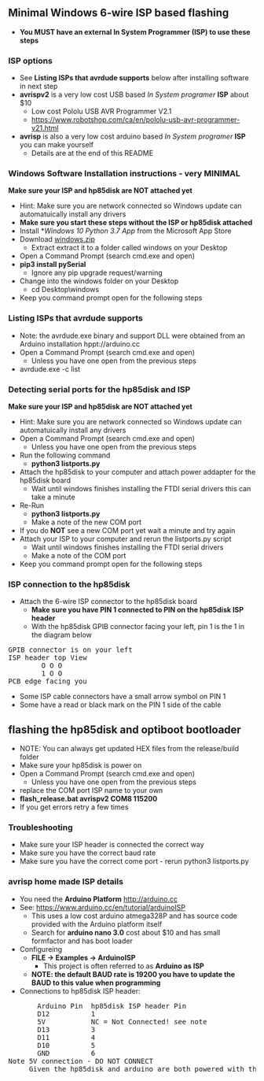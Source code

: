## Minimal Windows 6-wire ISP based flashing
  * **You MUST have an external In System Programmer (ISP) to use these steps**

### ISP options
  * See **Listing ISPs that avrdude supports** below after installing software in next step
  * **avrispv2** is a very low cost USB based *In System programer* **ISP** about $10
    * Low cost Pololu USB AVR Programmer V2.1
    * https://www.robotshop.com/ca/en/pololu-usb-avr-programmer-v21.html
  * **avrisp** is also a very low cost arduino based *In System programer* **ISP** you can make yourself
    * Details are at the end of this README

### Windows Software Installation instructions - very MINIMAL
  **Make sure your ISP and hp85disk are NOT attached yet**
  * Hint: Make sure you are network connected so Windows update can automatuically install any drivers
  * **Make sure you start these steps without the ISP or hp85disk attached**
  * Install **Windows 10 Python 3.7 App* from the Microsoft App Store
  * Download [windows.zip](https://raw.githubusercontent.com/magore/hp85disk/master/release/windows.zip) 
    * Extract extract it to a folder called windows on your Desktop
  * Open a Command Prompt (search cmd.exe and open)
  * **pip3 install pySerial**
    * Ignore any pip upgrade request/warning 
  * Change into the windows folder on your Desktop 
    * cd Desktop\windows
  * Keep you command prompt open for the following steps
   
### Listing ISPs that avrdude supports
  * Note: the avrdude.exe binary and support DLL were obtained from an Arduino installation hppt://arduino.cc
  * Open a Command Prompt (search cmd.exe and open)
    * Unless you have one open from the previous steps
  * avrdude.exe -c list
  
### Detecting serial ports for the hp85disk and ISP
  **Make sure your ISP and hp85disk are NOT attached yet**
  * Hint: Make sure you are network connected so Windows update can automatuically install any drivers
  * Open a Command Prompt (search cmd.exe and open)
    * Unless you have one open from the previous steps
  * Run the following command
    * **python3 listports.py**
  * Attach the hp85disk to your computer and attach power addapter for the hp85disk board
    * Wait until windows finishes installing the FTDI serial drivers this can take a minute
  * Re-Run 
    * **python3 listports.py**
    * Make a note of the new COM port
  * If you do **NOT** see a new COM port yet wait a minute and try again 
  * Attach your ISP to your computer and rerun the listports.py script
    * Wait until windows finishes installing the FTDI serial drivers
    * Make a note of the COM port
  * Keep you command prompt open for the following steps

### ISP connection to the hp85disk
  * Attach the 6-wire ISP connector to the hp85disk board
    * **Make sure you have PIN 1 connected to PIN on the hp85disk ISP header**
    * With the hp85disk GPIB connector facing your left, pin 1 is the 1 in the diagram below
<pre>
GPIB connector is on your left 
ISP header top View
        O O O
        1 O O
PCB edge facing you
</pre>
   * Some ISP cable connectors have a small arrow symbol on PIN 1
   * Some have a read or black mark on the PIN 1 side of the cable

## flashing the hp85disk and optiboot bootloader
  * NOTE: You can always get updated HEX files from the release/build folder
  * Make sure your hp85disk is power on
  * Open a Command Prompt (search cmd.exe and open)
    * Unless you have one open from the previous steps
  * replace the COM port ISP name to your own
  * **flash_release.bat avrispv2 COM8 115200**
   * If you get errors retry a few times 

### Troubleshooting
  * Make sure your ISP header is connected the correct way
  * Make sure you have the correct baud rate
  * Make sure you have the correct come port - rerun python3 listports.py

### avrisp home made ISP details
  * You need the **Arduino Platform** http://arduino.cc
  * See: https://www.arduino.cc/en/tutorial/arduinoISP
    * This uses a low cost arduino atmega328P and has source code provided with the Arduino platform itself
    * Search for **arduino nano 3.0** cost about $10 and has small formfactor and has boot loader
  * Configureing
    * **FILE -> Examples -> ArduinoISP**
      * This project is often referred to as **Arduino as ISP** 
    * **NOTE: the default BAUD rate is 19200 you have to update the BAUD to this value when programming**
  * Connections to hp85disk ISP header:
<pre>
       Arduino Pin  hp85disk ISP header Pin
       D12          1
       5V           NC = Not Connected! see note
       D13          3
       D11          4
       D10          5
       GND          6
Note 5V connection - DO NOT CONNECT
     Given the hp85disk and arduino are both powered with their own supplies it would be bad to connect ther 5V connections together
</pre>
